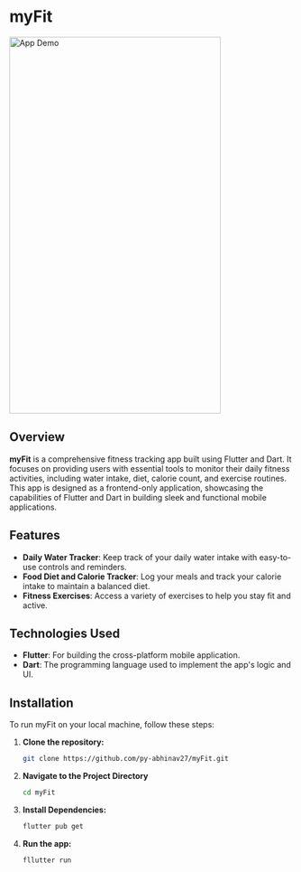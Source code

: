 # myFit

<img src="https://github.com/py-abhinav27/myFit/blob/main/lib/gif/fitnessAppDemo.gif" alt="App Demo" width="375" height="667">

## Overview

**myFit** is a comprehensive fitness tracking app built using Flutter and Dart. It focuses on providing users with essential tools to monitor their daily fitness activities, including water intake, diet, calorie count, and exercise routines. This app is designed as a frontend-only application, showcasing the capabilities of Flutter and Dart in building sleek and functional mobile applications.

## Features

- **Daily Water Tracker**: Keep track of your daily water intake with easy-to-use controls and reminders.
- **Food Diet and Calorie Tracker**: Log your meals and track your calorie intake to maintain a balanced diet.
- **Fitness Exercises**: Access a variety of exercises to help you stay fit and active.

## Technologies Used

- **Flutter**: For building the cross-platform mobile application.
- **Dart**: The programming language used to implement the app's logic and UI.

## Installation

To run myFit on your local machine, follow these steps:

1. **Clone the repository:**

   ```bash
   git clone https://github.com/py-abhinav27/myFit.git

2. **Navigate to the Project Directory**

   ```bash
   cd myFit
3. **Install Dependencies:**

   ```bash
   flutter pub get
4. **Run the app:**

   ```bash
   fllutter run
 

